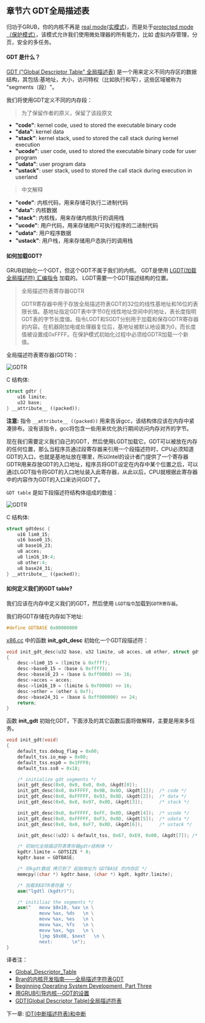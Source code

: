 ## 章节六 GDT全局描述表

归功于GRUB，你的内核不再是 [real mode(实模式)](http://baike.baidu.com/view/404433.htm)，而是处于[protected mode（保护模式）](http://baike.baidu.com/view/177586.htm)，该模式允许我们使用微处理器的所有能力，比如 虚拟内存管理，分页，安全的多任务。

#### GDT 是什么？

[GDT ("Global Descriptor Table" 全局描述表)](http://baike.baidu.com/view/4109224.htm) 是一个用来定义不同内存区的数据结构，其包括:基地址，大小，访问特权（比如执行和写），这些区域被称为 "segments（段）"。

我们将使用GDT定义不同的内存段：

> 为了保留作者的原义，保留了该段原文

* **"code"**: kernel code, used to stored the executable binary code
* **"data"**: kernel data
* **"stack"**: kernel stack, used to stored the call stack during kernel execution
* **"ucode"**: user code, used to stored the executable binary code for user program
* **"udata"**: user program data
* **"ustack"**: user stack, used to stored the call stack during execution in userland

> 中文解释

* **"code"**: 内核代码，用来存储可执行二进制代码
* **"data"**: 内核数据
* **"stack"**: 内核栈，用来存储内核执行的调用栈 
* **"ucode"**: 用户代码，用来存储用户可执行程序的二进制代码
* **"udata"**: 用户程序数据
* **"ustack"**: 用户栈，用来存储用户态执行的调用栈


#### 如何加载GDT?

GRUB初始化一个GDT，但这个GDT不属于我们的内核。
GDT是使用 [LGDT(加载全局描述符) 汇编指令](http://www.0x01f.com/static/IntelCode/instruct32_hh/vc155.htm) 加载的。 LGDT需要一个GDT描述结构的位置。

>全局描述符表寄存器GDTR
>
>GDTR寄存器中用于存放全局描述符表GDT的32位的线性基地址和16位的表限长值。基地址指定GDT表中字节0在线性地址空间中的地址，表长度指明GDT表的字节长度值。指令LGDT和SGDT分别用于加载和保存GDTR寄存器的内容。在机器刚加电或处理器复位后，基地址被默认地设置为0，而长度值被设置成0xFFFF。在保护模式初始化过程中必须给GDTR加载一个新值。

全局描述符表寄存器(GDTR)：

![GDTR](./gdtr.png)

C 结构体:

```cpp
struct gdtr {
	u16 limite;
	u32 base;
} __attribute__ ((packed));
```

**注意:** 指令 ```__attribute__ ((packed))``` 用来告诉gcc，该结构体应该在内存中紧凑排布。没有该指令，gcc将包含一些用来优化执行期间访问内存对齐的字节。

现在我们需要定义我们自己的GDT，然后使用LGDT加载它。GDT可以被放在内存的任何位置，那么当程序员通过段寄存器来引用一个段描述符时，CPU必须知道GDT的入口，也就是基地址放在哪里，所以Intel的设计者门提供了一个寄存器GDTR用来存放GDT的入口地址，程序员将GDT设定在内存中某个位置之后，可以通过LGDT指令将GDT的入口地址装入此寄存器，从此以后，CPU就根据此寄存器中的内容作为GDT的入口来访问GDT了。

`GDT table` 是如下段描述符结构体组成的数组：

![GDTR](./gdtentry.png)

C 结构体:

```cpp
struct gdtdesc {
	u16 lim0_15;
	u16 base0_15;
	u8 base16_23;
	u8 acces;
	u8 lim16_19:4;
	u8 other:4;
	u8 base24_31;
} __attribute__ ((packed));
```

#### 如何定义我们的GDT table?

我们应该在内存中定义我们的GDT，然后使用 `LGDT指令`加载到`GDTR寄存器`。

我们将GDT存储在内存如下地址:

```cpp
#define GDTBASE	0x00000800
```

[x86.cc](https://github.com/SamyPesse/How-to-Make-a-Computer-Operating-System/blob/master/src/kernel/arch/x86/x86.cc) 中的函数 **init_gdt_desc** 初始化一个GDT段描述符：

```cpp
void init_gdt_desc(u32 base, u32 limite, u8 acces, u8 other, struct gdtdesc *desc)
{
	desc->lim0_15 = (limite & 0xffff);
	desc->base0_15 = (base & 0xffff);
	desc->base16_23 = (base & 0xff0000) >> 16;
	desc->acces = acces;
	desc->lim16_19 = (limite & 0xf0000) >> 16;
	desc->other = (other & 0xf);
	desc->base24_31 = (base & 0xff000000) >> 24;
	return;
}
```

函数 **init_gdt** 初始化GDT，下面涉及的其它函数后面将做解释，主要是用来多任务。

```cpp
void init_gdt(void)
{
	default_tss.debug_flag = 0x00;
	default_tss.io_map = 0x00;
	default_tss.esp0 = 0x1FFF0;
	default_tss.ss0 = 0x18;

	/* initialize gdt segments */
	init_gdt_desc(0x0, 0x0, 0x0, 0x0, &kgdt[0]);
	init_gdt_desc(0x0, 0xFFFFF, 0x9B, 0x0D, &kgdt[1]);	/* code */
	init_gdt_desc(0x0, 0xFFFFF, 0x93, 0x0D, &kgdt[2]);	/* data */
	init_gdt_desc(0x0, 0x0, 0x97, 0x0D, &kgdt[3]);		/* stack */

	init_gdt_desc(0x0, 0xFFFFF, 0xFF, 0x0D, &kgdt[4]);	/* ucode */
	init_gdt_desc(0x0, 0xFFFFF, 0xF3, 0x0D, &kgdt[5]);	/* udata */
	init_gdt_desc(0x0, 0x0, 0xF7, 0x0D, &kgdt[6]);		/* ustack */

	init_gdt_desc((u32) & default_tss, 0x67, 0xE9, 0x00, &kgdt[7]);	/* descripteur de tss */

	/* 初始化全局描述符表寄存器gdtr结构体 */
	kgdtr.limite = GDTSIZE * 8;
	kgdtr.base = GDTBASE;

	/* 将kgdt数组 拷贝到了 起始地址为 GDTBASE 的内存区 */
	memcpy((char *) kgdtr.base, (char *) kgdt, kgdtr.limite);

	/* 加载到GDTR寄存器 */
	asm("lgdtl (kgdtr)");

	/* initiliaz the segments */
	asm("   movw $0x10, %ax	\n \
            movw %ax, %ds	\n \
            movw %ax, %es	\n \
            movw %ax, %fs	\n \
            movw %ax, %gs	\n \
            ljmp $0x08, $next	\n \
            next:		\n");
}
```


译者注：
* [Global_Descriptor_Table](http://wiki.osdev.org/Global_Descriptor_Table)
* [Bran的内核开发指南——全局描述字符表GDT](http://article.yeeyan.org/view/197439/169982)
* [Beginning Operating System Development, Part Three](http://www.codeproject.com/Articles/43179/Beginning-Operating-System-Development-Part-Three)
* [用GRUB引导内核--GDT的设置](http://www.cnblogs.com/bamboo-talking/archive/2012/04/06/2435501.html)
* [GDT(Global Descriptor Table)全局描述符表](http://www.cnblogs.com/starlitnext/archive/2013/03/07/2948929.html)

下一章: [IDT(中断描述符表)和中断](../Chapter-7/README.md/) 
